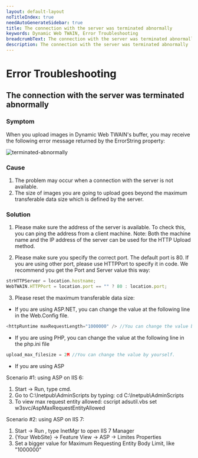 ```yaml
---
layout: default-layout
noTitleIndex: true
needAutoGenerateSidebar: true
title: The connection with the server was terminated abnormally
keywords: Dynamic Web TWAIN, Error Troubleshooting
breadcrumbText: The connection with the server was terminated abnormally
description: The connection with the server was terminated abnormally
---
```


# Error Troubleshooting

## The connection with the server was terminated abnormally

### Symptom

When you upload images in Dynamic Web TWAIN's buffer, you may receive the following error message returned by the ErrorString property:

![terminated-abnormally]({{site.assets}}imgs/terminated-abnormally.png)

### Cause

1. The problem may occur when a connection with the server is not available.
2. The size of images you are going to upload goes beyond the maximum transferable data size which is defined by the server.

### Solution

1. Please make sure the address of the server is available. To check this, you can ping the address from a client machine.
   Note: Both the machine name and the IP address of the server can be used for the HTTP Upload method.

2. Please make sure you specify the correct port. The default port is 80. If you are using other port, please use HTTPPort to specify it in code.
   We recommend you get the Port and Server value this way:

```javascript
strHTTPServer = location.hostname;
WebTWAIN.HTTPPort = location.port == "" ? 80 : location.port;
```

3. Please reset the maximum transferable data size:

- If you are using ASP.NET, you can change the value at the following line in the Web.Config file.

```javascript
<httpRuntime maxRequestLength="1000000" /> //You can change the value by yourself.
```

- If you are using PHP, you can change the value at the following line in the php.ini file

```javascript
upload_max_filesize = 2M //You can change the value by yourself.
```

- If you are using ASP

Scenario #1: using ASP on IIS 6:

1. Start -> Run, type cmd.
2. Go to C:\Inetpub\AdminScripts by typing: cd C:\Inetpub\AdminScripts
3. To view max request entity allowed: cscript adsutil.vbs set w3svc/AspMaxRequestEntityAllowed

Scenario #2: using ASP on IIS 7:

1. Start -> Run , type InetMgr to open IIS 7 Manager
2. {Your WebSite} -> Feature View -> ASP -> Limites Properties
3. Set a bigger value for Maximum Requesting Entity Body Limit, like "1000000"
